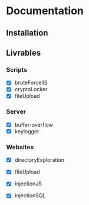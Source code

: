 # Documentation

## Installation



## Livrables

### Scripts

- [X] bruteForceIIS
- [X] cryptoLocker
- [X] fileUpload

### Server

- [X] buffer-overflow
- [X] keylogger

### Websites

- [X] directoryExploration
- [X] fileUpload
- [X] injectionJS
- [X] injectionSQL

